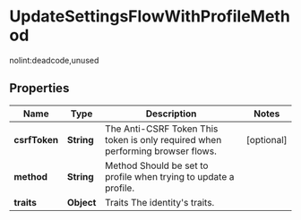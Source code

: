 

# UpdateSettingsFlowWithProfileMethod

nolint:deadcode,unused

## Properties

| Name | Type | Description | Notes |
|------------ | ------------- | ------------- | -------------|
|**csrfToken** | **String** | The Anti-CSRF Token  This token is only required when performing browser flows. |  [optional] |
|**method** | **String** | Method  Should be set to profile when trying to update a profile. |  |
|**traits** | **Object** | Traits  The identity&#39;s traits. |  |



